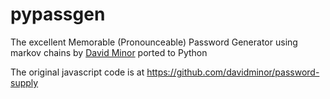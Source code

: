 # pypassgen
The excellent Memorable (Pronounceable) Password Generator using markov chains by [David Minor](https://github.com/davidminor) ported to Python

The original javascript code is at https://github.com/davidminor/password-supply
